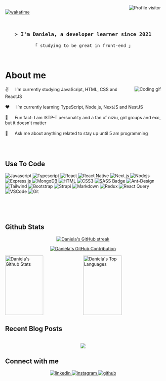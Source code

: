 <a href="https://komarev.com/ghpvc/?username=danielafarias">
  <img align="right" src="https://komarev.com/ghpvc/?username=danielafarias&label=Visitors&color=FF4154&style=flat" alt="Profile visitor" />
</a>


[![wakatime](https://wakatime.com/badge/user/6eef1779-d59a-45df-acdd-6e47bcb9a493.svg)](https://wakatime.com/@6eef1779-d59a-45df-acdd-6e47bcb9a493)

<br/>

<!-- Intro  -->
<h3 align="center">
        <samp>&gt; I'm Daniela, a developer learner since 2021</samp>
</h3>

<p align="center"> 
  <samp>
    「 studying to be great in front-end 」
    <br>
  </samp>
</p>
<br />

<!-- About Section -->
 # About me
 
<p>
 <img align="right"  src="https://ggames.com.br/uploads/monthly_2022_12/capoo-blue-cat.thumb.gif.9befb2b13fcc4b87a605101934ddcdb5.gif" alt="Coding gif" />
  
 ✌️ &emsp; I’m currently studying JavaScript, HTML, CSS and ReactJS <br/><br/>
 ❤️ &emsp; I’m currently learning TypeScript, Node.js, NextJS and NestJS<br/><br/>
 📧 &emsp; Fun fact: I am ISTP-T personality and a fan of niziu, girl groups and exo, but it doesn't matter<br/><br/>
 💬 &emsp; Ask me about anything related to stay up until 5 am programming

</p>
<br/>
<br/>

## Use To Code

![Javascript](https://img.shields.io/badge/Javascript-F0DB4F?style=for-the-badge&labelColor=black&logo=javascript&logoColor=F0DB4F)
![Typescript](https://img.shields.io/badge/Typescript-007acc?style=for-the-badge&labelColor=black&logo=typescript&logoColor=007acc)
![React](https://img.shields.io/badge/-React-61DBFB?style=for-the-badge&labelColor=black&logo=react&logoColor=61DBFB)
![React Native](https://img.shields.io/badge/React_Native-20232A?style=for-the-badge&logo=react&logoColor=61DAFB)
![Next.js](https://img.shields.io/badge/next.js-000000?style=for-the-badge&logo=nextdotjs&logoColor=white)
![Nodejs](https://img.shields.io/badge/Nodejs-3C873A?style=for-the-badge&labelColor=black&logo=node.js&logoColor=3C873A)
![Express.js](https://img.shields.io/badge/Express.js-000000?style=for-the-badge&logo=express&logoColor=white)
![MongoDB](https://img.shields.io/badge/MongoDB-4EA94B?style=for-the-badge&logo=mongodb&logoColor=white)
![HTML](https://img.shields.io/badge/HTML5-E34F26?style=for-the-badge&logo=html5&logoColor=white)
![CSS3](https://img.shields.io/badge/CSS3-1572B6?style=for-the-badge&logo=css3&logoColor=white)
![SASS Badge](https://img.shields.io/badge/Sass-CC6699?style=for-the-badge&logo=sass&logoColor=white)
![Ant-Design](https://img.shields.io/badge/AntDesign-0170FE?style=for-the-badge&logo=antdesign&logoColor=white)
![Tailwind](https://img.shields.io/badge/Tailwind_CSS-092749?style=for-the-badge&logo=tailwindcss&logoColor=06B6D4&labelColor=000000)
![Bootstrap](https://img.shields.io/badge/Bootstrap-563D7C?style=for-the-badge&logo=bootstrap&logoColor=white)
![Strapi](https://img.shields.io/badge/strapi-2E7EEA?style=for-the-badge&logo=strapi&logoColor=white)
![Markdown](https://img.shields.io/badge/Markdown-000000?style=for-the-badge&logo=markdown&logoColor=white)
![Redux](https://img.shields.io/badge/Redux-593D88?style=for-the-badge&logo=redux&logoColor=white)
![React Query](https://img.shields.io/badge/-React_Query-FF4154?style=for-the-badge&logo=react%20query&logoColor=white)
![VSCode](https://img.shields.io/badge/Visual_Studio-0078d7?style=for-the-badge&logo=visual%20studio&logoColor=white)
![Git](https://img.shields.io/badge/Git-F05032?style=for-the-badge&logo=git&logoColor=white)

<br/>

<br/>
<br/>

## Github Stats 
<p align="center">
  <a href="https://github.com/danielafarias">
    <img src="https://github-readme-streak-stats.herokuapp.com/?user=danielafarias&theme=radical&border=7F3FBF&background=0D1117" alt="Daniela's GitHub streak"/>
  </a>
</p>

<p align="center">
  <a href="https://github.com/danielafarias">
    <img src="https://github-profile-summary-cards.vercel.app/api/cards/profile-details?username=danielafarias&theme=radical" alt="Daniela's GitHub Contribution"/>
  </a>
</p>

<a> 
    <a href="https://github.com/danielafarias"><img alt="Daniela's Github Stats" src="https://denvercoder1-github-readme-stats.vercel.app/api?username=danielafarias&show_icons=true&count_private=true&theme=react&border_color=7F3FBF&bg_color=0D1117&title_color=F85D7F&icon_color=F8D866" height="192px" width="49.5%"/></a>
  <a href="https://github.com/danielafarias"><img alt="Daniela's Top Languages" src="https://denvercoder1-github-readme-stats.vercel.app/api/top-langs/?username=danielafarias&langs_count=8&layout=compact&theme=react&border_color=7F3FBF&bg_color=0D1117&title_color=F85D7F&icon_color=F8D866" height="192px" width="49.5%"/></a>
  <br/>
</a>

## Recent Blog Posts  
  

<br/>  

<div align="center"><img src="https://spotify-github-profile.vercel.app/api/view?uid=22egat2oz5hv5esopnnlmiwiq&cover_image=true&theme=default" /></div>

## Connect with me  
<div align="center">
<a href="https://linkedin.com/in/danielacfarias" target="_blank">
<img src=https://img.shields.io/badge/linkedin-%231E77B5.svg?&style=for-the-badge&logo=linkedin&logoColor=white alt=linkedin style="margin-bottom: 5px;" />
</a>
<a href="https://instagram.com/danic.farias" target="_blank">
<img src=https://img.shields.io/badge/instagram-%23000000.svg?&style=for-the-badge&logo=instagram&logoColor=white alt=instagram style="margin-bottom: 5px;" />
</a>
<a href="https://github.com/danielafarias" target="_blank">
<img src=https://img.shields.io/badge/github-%2324292e.svg?&style=for-the-badge&logo=github&logoColor=white alt=github style="margin-bottom: 5px;" />
</a>
</div> 
